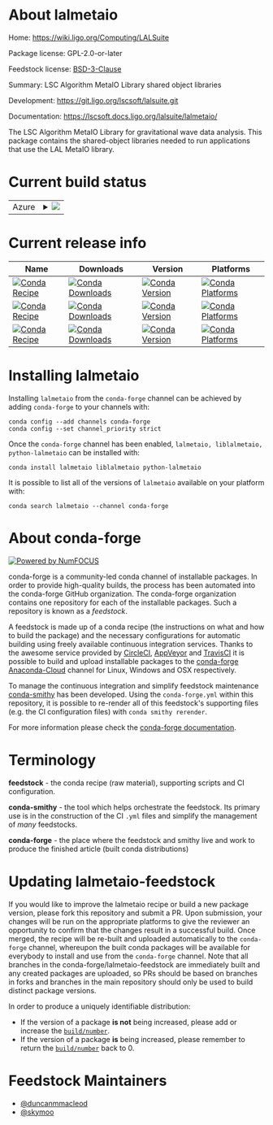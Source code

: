 About lalmetaio
===============

Home: https://wiki.ligo.org/Computing/LALSuite

Package license: GPL-2.0-or-later

Feedstock license: [BSD-3-Clause](https://github.com/conda-forge/lalmetaio-feedstock/blob/main/LICENSE.txt)

Summary: LSC Algorithm MetaIO Library shared object libraries

Development: https://git.ligo.org/lscsoft/lalsuite.git

Documentation: https://lscsoft.docs.ligo.org/lalsuite/lalmetaio/

The LSC Algorithm MetaIO Library for gravitational wave data analysis.
This package contains the shared-object libraries needed to run
applications that use the LAL MetaIO library.


Current build status
====================


<table>
    
  <tr>
    <td>Azure</td>
    <td>
      <details>
        <summary>
          <a href="https://dev.azure.com/conda-forge/feedstock-builds/_build/latest?definitionId=5486&branchName=main">
            <img src="https://dev.azure.com/conda-forge/feedstock-builds/_apis/build/status/lalmetaio-feedstock?branchName=main">
          </a>
        </summary>
        <table>
          <thead><tr><th>Variant</th><th>Status</th></tr></thead>
          <tbody><tr>
              <td>linux_64</td>
              <td>
                <a href="https://dev.azure.com/conda-forge/feedstock-builds/_build/latest?definitionId=5486&branchName=main">
                  <img src="https://dev.azure.com/conda-forge/feedstock-builds/_apis/build/status/lalmetaio-feedstock?branchName=main&jobName=linux&configuration=linux_64_" alt="variant">
                </a>
              </td>
            </tr><tr>
              <td>linux_aarch64</td>
              <td>
                <a href="https://dev.azure.com/conda-forge/feedstock-builds/_build/latest?definitionId=5486&branchName=main">
                  <img src="https://dev.azure.com/conda-forge/feedstock-builds/_apis/build/status/lalmetaio-feedstock?branchName=main&jobName=linux&configuration=linux_aarch64_" alt="variant">
                </a>
              </td>
            </tr><tr>
              <td>linux_ppc64le</td>
              <td>
                <a href="https://dev.azure.com/conda-forge/feedstock-builds/_build/latest?definitionId=5486&branchName=main">
                  <img src="https://dev.azure.com/conda-forge/feedstock-builds/_apis/build/status/lalmetaio-feedstock?branchName=main&jobName=linux&configuration=linux_ppc64le_" alt="variant">
                </a>
              </td>
            </tr><tr>
              <td>osx_64</td>
              <td>
                <a href="https://dev.azure.com/conda-forge/feedstock-builds/_build/latest?definitionId=5486&branchName=main">
                  <img src="https://dev.azure.com/conda-forge/feedstock-builds/_apis/build/status/lalmetaio-feedstock?branchName=main&jobName=osx&configuration=osx_64_" alt="variant">
                </a>
              </td>
            </tr><tr>
              <td>osx_arm64</td>
              <td>
                <a href="https://dev.azure.com/conda-forge/feedstock-builds/_build/latest?definitionId=5486&branchName=main">
                  <img src="https://dev.azure.com/conda-forge/feedstock-builds/_apis/build/status/lalmetaio-feedstock?branchName=main&jobName=osx&configuration=osx_arm64_" alt="variant">
                </a>
              </td>
            </tr>
          </tbody>
        </table>
      </details>
    </td>
  </tr>
</table>

Current release info
====================

| Name | Downloads | Version | Platforms |
| --- | --- | --- | --- |
| [![Conda Recipe](https://img.shields.io/badge/recipe-lalmetaio-green.svg)](https://anaconda.org/conda-forge/lalmetaio) | [![Conda Downloads](https://img.shields.io/conda/dn/conda-forge/lalmetaio.svg)](https://anaconda.org/conda-forge/lalmetaio) | [![Conda Version](https://img.shields.io/conda/vn/conda-forge/lalmetaio.svg)](https://anaconda.org/conda-forge/lalmetaio) | [![Conda Platforms](https://img.shields.io/conda/pn/conda-forge/lalmetaio.svg)](https://anaconda.org/conda-forge/lalmetaio) |
| [![Conda Recipe](https://img.shields.io/badge/recipe-liblalmetaio-green.svg)](https://anaconda.org/conda-forge/liblalmetaio) | [![Conda Downloads](https://img.shields.io/conda/dn/conda-forge/liblalmetaio.svg)](https://anaconda.org/conda-forge/liblalmetaio) | [![Conda Version](https://img.shields.io/conda/vn/conda-forge/liblalmetaio.svg)](https://anaconda.org/conda-forge/liblalmetaio) | [![Conda Platforms](https://img.shields.io/conda/pn/conda-forge/liblalmetaio.svg)](https://anaconda.org/conda-forge/liblalmetaio) |
| [![Conda Recipe](https://img.shields.io/badge/recipe-python--lalmetaio-green.svg)](https://anaconda.org/conda-forge/python-lalmetaio) | [![Conda Downloads](https://img.shields.io/conda/dn/conda-forge/python-lalmetaio.svg)](https://anaconda.org/conda-forge/python-lalmetaio) | [![Conda Version](https://img.shields.io/conda/vn/conda-forge/python-lalmetaio.svg)](https://anaconda.org/conda-forge/python-lalmetaio) | [![Conda Platforms](https://img.shields.io/conda/pn/conda-forge/python-lalmetaio.svg)](https://anaconda.org/conda-forge/python-lalmetaio) |

Installing lalmetaio
====================

Installing `lalmetaio` from the `conda-forge` channel can be achieved by adding `conda-forge` to your channels with:

```
conda config --add channels conda-forge
conda config --set channel_priority strict
```

Once the `conda-forge` channel has been enabled, `lalmetaio, liblalmetaio, python-lalmetaio` can be installed with:

```
conda install lalmetaio liblalmetaio python-lalmetaio
```

It is possible to list all of the versions of `lalmetaio` available on your platform with:

```
conda search lalmetaio --channel conda-forge
```


About conda-forge
=================

[![Powered by
NumFOCUS](https://img.shields.io/badge/powered%20by-NumFOCUS-orange.svg?style=flat&colorA=E1523D&colorB=007D8A)](https://numfocus.org)

conda-forge is a community-led conda channel of installable packages.
In order to provide high-quality builds, the process has been automated into the
conda-forge GitHub organization. The conda-forge organization contains one repository
for each of the installable packages. Such a repository is known as a *feedstock*.

A feedstock is made up of a conda recipe (the instructions on what and how to build
the package) and the necessary configurations for automatic building using freely
available continuous integration services. Thanks to the awesome service provided by
[CircleCI](https://circleci.com/), [AppVeyor](https://www.appveyor.com/)
and [TravisCI](https://travis-ci.com/) it is possible to build and upload installable
packages to the [conda-forge](https://anaconda.org/conda-forge)
[Anaconda-Cloud](https://anaconda.org/) channel for Linux, Windows and OSX respectively.

To manage the continuous integration and simplify feedstock maintenance
[conda-smithy](https://github.com/conda-forge/conda-smithy) has been developed.
Using the ``conda-forge.yml`` within this repository, it is possible to re-render all of
this feedstock's supporting files (e.g. the CI configuration files) with ``conda smithy rerender``.

For more information please check the [conda-forge documentation](https://conda-forge.org/docs/).

Terminology
===========

**feedstock** - the conda recipe (raw material), supporting scripts and CI configuration.

**conda-smithy** - the tool which helps orchestrate the feedstock.
                   Its primary use is in the construction of the CI ``.yml`` files
                   and simplify the management of *many* feedstocks.

**conda-forge** - the place where the feedstock and smithy live and work to
                  produce the finished article (built conda distributions)


Updating lalmetaio-feedstock
============================

If you would like to improve the lalmetaio recipe or build a new
package version, please fork this repository and submit a PR. Upon submission,
your changes will be run on the appropriate platforms to give the reviewer an
opportunity to confirm that the changes result in a successful build. Once
merged, the recipe will be re-built and uploaded automatically to the
`conda-forge` channel, whereupon the built conda packages will be available for
everybody to install and use from the `conda-forge` channel.
Note that all branches in the conda-forge/lalmetaio-feedstock are
immediately built and any created packages are uploaded, so PRs should be based
on branches in forks and branches in the main repository should only be used to
build distinct package versions.

In order to produce a uniquely identifiable distribution:
 * If the version of a package **is not** being increased, please add or increase
   the [``build/number``](https://docs.conda.io/projects/conda-build/en/latest/resources/define-metadata.html#build-number-and-string).
 * If the version of a package **is** being increased, please remember to return
   the [``build/number``](https://docs.conda.io/projects/conda-build/en/latest/resources/define-metadata.html#build-number-and-string)
   back to 0.

Feedstock Maintainers
=====================

* [@duncanmmacleod](https://github.com/duncanmmacleod/)
* [@skymoo](https://github.com/skymoo/)

